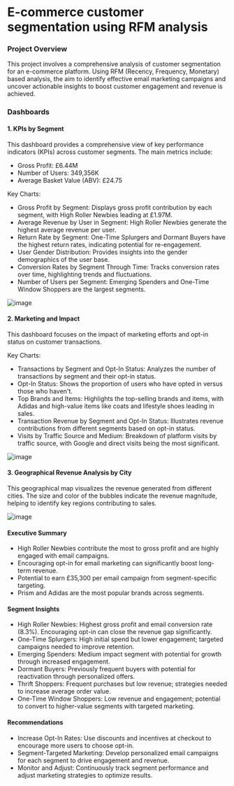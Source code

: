 # E-commerce customer segmentation using RFM analysis

### Project Overview
This project involves a comprehensive analysis of customer segmentation for an e-commerce platform. Using RFM (Recency, Frequency, Monetary) based analysis, the aim to identify effective email marketing campaigns and uncover actionable insights to boost customer engagement and revenue is achieved.


### Dashboards
#### 1. KPIs by Segment
This dashboard provides a comprehensive view of key performance indicators (KPIs) across customer segments. The main metrics include:

- Gross Profit: £6.44M
- Number of Users: 349,356K
- Average Basket Value (ABV): £24.75

Key Charts:

- Gross Profit by Segment: Displays gross profit contribution by each segment, with High Roller Newbies leading at £1.97M.
- Average Revenue by User in Segment: High Roller Newbies generate the highest average revenue per user.
- Return Rate by Segment: One-Time Splurgers and Dormant Buyers have the highest return rates, indicating potential for re-engagement.
- User Gender Distribution: Provides insights into the gender demographics of the user base.
- Conversion Rates by Segment Through Time: Tracks conversion rates over time, highlighting trends and fluctuations.
- Number of Users per Segment: Emerging Spenders and One-Time Window Shoppers are the largest segments.

![image](https://github.com/user-attachments/assets/399fbb97-67ff-48c0-9110-7136e9723752)


#### 2. Marketing and Impact
This dashboard focuses on the impact of marketing efforts and opt-in status on customer transactions.

Key Charts:

- Transactions by Segment and Opt-In Status: Analyzes the number of transactions by segment and their opt-in status.
- Opt-In Status: Shows the proportion of users who have opted in versus those who haven't.
- Top Brands and Items: Highlights the top-selling brands and items, with Adidas and high-value items like coats and lifestyle shoes leading in sales.
- Transaction Revenue by Segment and Opt-In Status: Illustrates revenue contributions from different segments based on opt-in status.
- Visits by Traffic Source and Medium: Breakdown of platform visits by traffic source, with Google and direct visits being the most significant.

![image](https://github.com/user-attachments/assets/dd4d1a50-c2fa-4610-b7f4-e3d89bc6e5d6)

#### 3. Geographical Revenue Analysis by City
This geographical map visualizes the revenue generated from different cities. The size and color of the bubbles indicate the revenue magnitude, helping to identify key regions contributing to sales.

![image](https://github.com/user-attachments/assets/28776445-2c03-427e-a2ce-b043e08d3bc2)

#### Executive Summary
- High Roller Newbies contribute the most to gross profit and are highly engaged with email campaigns.
- Encouraging opt-in for email marketing can significantly boost long-term revenue.
- Potential to earn £35,300 per email campaign from segment-specific targeting.
- Prism and Adidas are the most popular brands across segments.

#### Segment Insights
- High Roller Newbies: Highest gross profit and email conversion rate (8.3%). Encouraging opt-in can close the revenue gap significantly.
- One-Time Splurgers: High initial spend but lower engagement; targeted campaigns needed to improve retention.
- Emerging Spenders: Medium impact segment with potential for growth through increased engagement.
- Dormant Buyers: Previously frequent buyers with potential for reactivation through personalized offers.
- Thrift Shoppers: Frequent purchases but low revenue; strategies needed to increase average order value.
- One-Time Window Shoppers: Low revenue and engagement; potential to convert to higher-value segments with targeted marketing.

#### Recommendations
- Increase Opt-In Rates: Use discounts and incentives at checkout to encourage more users to choose opt-in.
- Segment-Targeted Marketing: Develop personalized email campaigns for each segment to drive engagement and revenue.
- Monitor and Adjust: Continuously track segment performance and adjust marketing strategies to optimize results.

